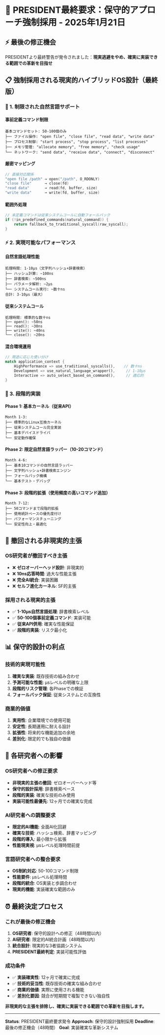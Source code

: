 # 🚨 PRESIDENT最終要求：保守的アプローチ強制採用 - 2025年1月21日

## ⚡ 最後の修正機会

PRESIDENTより最終警告が発令されました：**現実逃避をやめ、確実に実装できる範囲での革新を目指せ**

## 📋 強制採用される現実的ハイブリッドOS設計（最終版）

### 🔧 1. 制限された自然言語サポート

#### 事前定義コマンド制限
```
基本コマンドセット: 50-100個のみ
├── ファイル操作: "open file", "close file", "read data", "write data"
├── プロセス制御: "start process", "stop process", "list processes" 
├── メモリ管理: "allocate memory", "free memory", "check usage"
└── ネットワーク: "send data", "receive data", "connect", "disconnect"
```

#### 厳密マッピング
```c
// 直接対応関係
"open file /path" → open("/path", O_RDONLY)
"close file"      → close(fd)
"read data"       → read(fd, buffer, size)
"write data"      → write(fd, buffer, size)
```

#### 範囲外処理
```c
// 未定義コマンドは従来システムコールに自動フォールバック
if (!in_predefined_commands(natural_command)) {
    return fallback_to_traditional_syscall(raw_syscall);
}
```

### ⚡ 2. 実現可能なパフォーマンス

#### 自然言語処理性能
```
処理時間: 1-10μs（文字列ハッシュ+辞書検索）
├── ハッシュ計算: ~100ns
├── 辞書検索: ~500ns
├── パラメータ解析: ~2μs
└── システムコール実行: ~数十ns
合計: 3-10μs（最大）
```

#### 従来システムコール
```
処理時間: 標準的な数十ns
├── open(): ~50ns
├── read(): ~30ns  
├── write(): ~40ns
└── close(): ~20ns
```

#### 混合環境運用
```rust
// 用途に応じた使い分け
match application_context {
    HighPerformance => use_traditional_syscalls(),    // 数十ns
    Development => use_natural_language_wrapper(),     // 1-10μs
    Interactive => auto_select_based_on_command(),     // 適応的
}
```

### 📅 3. 段階的実装

#### Phase 1: 基本カーネル（従来API）
```
Month 1-3: 
├── 標準的なLinux互換カーネル
├── 従来システムコール完全実装
├── 基本デバイスドライバ
└── 安定動作確保
```

#### Phase 2: 限定自然言語ラッパー（10-20コマンド）
```
Month 4-6:
├── 基本10コマンドの自然言語ラッパー
├── 文字列ハッシュ+辞書検索エンジン
├── フォールバック機構
└── 基本テスト・デバッグ
```

#### Phase 3: 段階的拡張（使用頻度の高いコマンド追加）
```
Month 7-12:
├── 50コマンドまで段階的拡張
├── 使用統計ベースの優先度付け
├── パフォーマンスチューニング
└── 安定性向上・最適化
```

## 🚫 撤回される非現実的主張

### OS研究者が撤回すべき主張
- ❌ **ゼロオーバーヘッド設計**: 非現実的
- ❌ **10ns応答時間**: 過大な性能主張
- ❌ **完全AI統合**: 実装困難
- ❌ **セルフ進化カーネル**: SF的主張

### 採用される現実的主張
- ✅ **1-10μs自然言語処理**: 辞書検索レベル
- ✅ **50-100個事前定義コマンド**: 実装可能
- ✅ **従来API併用**: 確実な性能保証
- ✅ **段階的実装**: リスク最小化

## 📊 保守的設計の利点

### 技術的実現可能性
1. **確実な実装**: 既存技術の組み合わせ
2. **予測可能な性能**: μsレベルの明確な上限
3. **段階的リスク管理**: 各Phaseでの検証
4. **フォールバック保証**: 従来システムとの互換性

### 商業的価値
1. **実用性**: 企業環境での使用可能
2. **安定性**: 長期運用に耐える設計
3. **拡張性**: 将来的な機能追加の余地
4. **差別化**: 限定的でも独自の価値

## 🔄 各研究者への影響

### OS研究者への修正要求
- **非現実的主張の撤回**: ゼロオーバーヘッド等
- **保守的設計採用**: 辞書検索ベース
- **段階的実装**: 確実な技術のみ使用
- **実装可能性最優先**: 12ヶ月での確実な完成

### AI研究者への調整要求
- **限定的AI機能**: 全面AI化回避
- **確実な技術**: ハッシュ検索、辞書マッピング
- **段階的導入**: 最小限から拡張
- **性能現実視**: μsレベル処理時間前提

### 言語研究者への整合要求
- **OS制約対応**: 50-100コマンド制限
- **性能要件**: μsレベル処理時間
- **段階的統合**: OS実装と歩調合わせ
- **現実的機能**: 実装確実な範囲のみ

## ⏰ 最終決定プロセス

### これが最後の修正機会
1. **OS研究者**: 保守的設計への修正（48時間以内）
2. **AI研究者**: 限定的AI統合計画（48時間以内）
3. **統合設計**: 現実的な3者協調システム
4. **PRESIDENT最終判定**: 実装可能性評価

### 成功条件
- ✅ **実装確実性**: 12ヶ月で確実に完成
- ✅ **技術的妥当性**: 既存技術の確実な組み合わせ  
- ✅ **商業的価値**: 実際に使用される機能
- ✅ **差別化要因**: 競合が短期間で複製できない独自性

**非現実的な主張を排除し、確実に実装できる範囲での革新を目指します。**

---

**Status**: PRESIDENT最終要求発令
**Approach**: 保守的設計強制採用
**Deadline**: 最後の修正機会（48時間）
**Goal**: 実装確実な革新システム